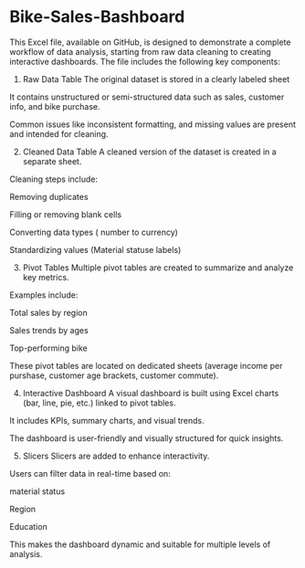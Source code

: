 # Bike-Sales-Bashboard
This Excel file, available on GitHub, is designed to demonstrate a complete workflow of data analysis, starting from raw data cleaning to creating interactive dashboards. The file includes the following key components:

1. Raw Data Table
The original dataset is stored in a clearly labeled sheet

It contains unstructured or semi-structured data such as sales, customer info, and bike purchase.

Common issues like  inconsistent formatting, and missing values are present and intended for cleaning.

2. Cleaned Data Table
A cleaned version of the dataset is created in a separate sheet.

Cleaning steps include:

Removing duplicates

Filling or removing blank cells

Converting data types ( number to currency)

Standardizing values (Material statuse labels)

3. Pivot Tables
Multiple pivot tables are created to summarize and analyze key metrics.

Examples include:

Total sales by region

Sales trends by ages  

Top-performing bike 

These pivot tables are located on dedicated sheets (average income per purshase, customer age brackets, customer commute).

4. Interactive Dashboard
A visual dashboard is built using Excel charts (bar, line, pie, etc.) linked to pivot tables.

It includes KPIs, summary charts, and visual trends.

The dashboard is user-friendly and visually structured for quick insights.

5. Slicers
Slicers are added to enhance interactivity.

Users can filter data in real-time based on:

material status 

Region 

Education


This makes the dashboard dynamic and suitable for multiple levels of analysis.
